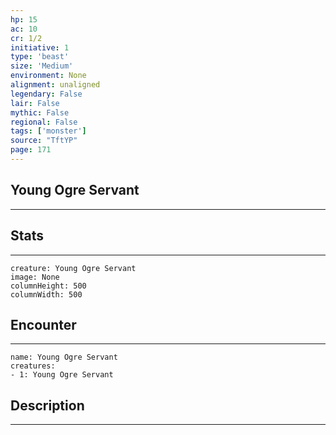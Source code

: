 ```yaml
---
hp: 15
ac: 10
cr: 1/2
initiative: 1
type: 'beast'    
size: 'Medium'
environment: None
alignment: unaligned
legendary: False
lair: False
mythic: False
regional: False
tags: ['monster']
source: "TftYP"
page: 171
---
```


## Young Ogre Servant
---



## Stats
---

```statblock
creature: Young Ogre Servant
image: None
columnHeight: 500
columnWidth: 500
```

## Encounter
---

```encounter-table
name: Young Ogre Servant
creatures:
- 1: Young Ogre Servant
```

## Description
---




